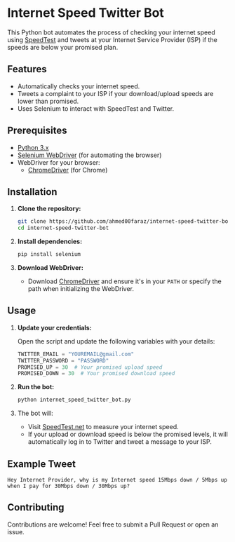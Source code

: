 # Internet Speed Twitter Bot

This Python bot automates the process of checking your internet speed using [SpeedTest](https://www.speedtest.net/) and tweets at your Internet Service Provider (ISP) if the speeds are below your promised plan.

## Features

- Automatically checks your internet speed.
- Tweets a complaint to your ISP if your download/upload speeds are lower than promised.
- Uses Selenium to interact with SpeedTest and Twitter.

## Prerequisites

- [Python 3.x](https://www.python.org/downloads/)
- [Selenium WebDriver](https://selenium.dev/) (for automating the browser)
- WebDriver for your browser:
  - [ChromeDriver](https://sites.google.com/a/chromium.org/chromedriver/downloads) (for Chrome)

## Installation

1. **Clone the repository:**

    ```bash
    git clone https://github.com/ahmed00faraz/internet-speed-twitter-bot.git
    cd internet-speed-twitter-bot
    ```

2. **Install dependencies:**

    ```bash
    pip install selenium
    ```

3. **Download WebDriver:**

   - Download [ChromeDriver](https://sites.google.com/a/chromium.org/chromedriver/downloads) and ensure it's in your `PATH` or specify the path when initializing the WebDriver.

## Usage

1. **Update your credentials:**

    Open the script and update the following variables with your details:

    ```python
    TWITTER_EMAIL = "YOUREMAIL@gmail.com"
    TWITTER_PASSWORD = "PASSWORD"
    PROMISED_UP = 30  # Your promised upload speed
    PROMISED_DOWN = 30  # Your promised download speed
    ```

2. **Run the bot:**

    ```bash
    python internet_speed_twitter_bot.py
    ```

3. The bot will:

    - Visit [SpeedTest.net](https://www.speedtest.net/) to measure your internet speed.
    - If your upload or download speed is below the promised levels, it will automatically log in to Twitter and tweet a message to your ISP.

## Example Tweet

```
Hey Internet Provider, why is my Internet speed 15Mbps down / 5Mbps up when I pay for 30Mbps down / 30Mbps up?
```

## Contributing

Contributions are welcome! Feel free to submit a Pull Request or open an issue.

